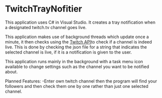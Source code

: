# TwitchTrayNofitier
This application uses C# in Visual Studio. It creates a tray notification when a designated twitch.tv channel goes live.

This application makes use of background threads which update once a minute, it then checks using the [Twitch API](https://github.com/justintv/Twitch-API)to check if a channel is indeed live. This is done by checking the json file for a string that indicates the selected channel is live, if it is a notification is given to the user.

This application runs mainly in the background with a task menu icon available to change settings such as the channel you want to be notified about.

Planned Features:
-Enter own twitch channel then the program will find your followers and then check them one by one rather than just one selected channel.
